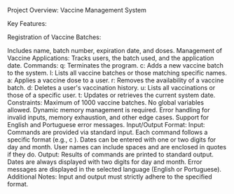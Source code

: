 Project Overview: Vaccine Management System

Key Features:

Registration of Vaccine Batches:

  Includes name, batch number, expiration date, and doses.
  Management of Vaccine Applications:
  Tracks users, the batch used, and the application date.
Commands:
  q: Terminates the program.
  c: Adds a new vaccine batch to the system.
  l: Lists all vaccine batches or those matching specific names.
  a: Applies a vaccine dose to a user.
  r: Removes the availability of a vaccine batch.
  d: Deletes a user's vaccination history.
  u: Lists all vaccinations or those of a specific user.
  t: Updates or retrieves the current system date.
Constraints:
  Maximum of 1000 vaccine batches.
  No global variables allowed.
  Dynamic memory management is required.
  Error handling for invalid inputs, memory exhaustion, and other edge cases.
  Support for English and Portuguese error messages.
Input/Output Format:
Input:
  Commands are provided via standard input.
  Each command follows a specific format (e.g., c <name> <batch> <date> <quantity>).
  Dates can be entered with one or two digits for day and month.
  User names can include spaces and are enclosed in quotes if they do.
Output:
  Results of commands are printed to standard output.
  Dates are always displayed with two digits for day and month.
  Error messages are displayed in the selected language (English or Portuguese).
Additional Notes:
  Input and output must strictly adhere to the specified format.
